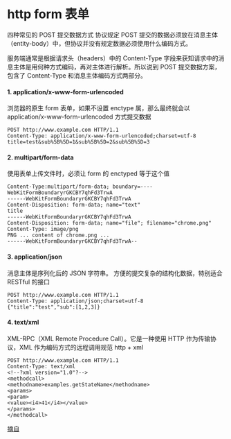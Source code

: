 # http form 表单

四种常见的 POST 提交数据方式
协议规定 POST 提交的数据必须放在消息主体（entity-body）中，但协议并没有规定数据必须使用什么编码方式。

服务端通常是根据请求头（headers）中的 Content-Type 字段来获知请求中的消息主体是用何种方式编码，再对主体进行解析。所以说到 POST 提交数据方案，包含了 Content-Type 和消息主体编码方式两部分。

#### 1. application/x-www-form-urlencoded
浏览器的原生 form 表单，如果不设置 enctype 属，那么最终就会以 application/x-www-form-urlencoded 方式提交数据

```
POST http://www.example.com HTTP/1.1
Content-Type: application/x-www-form-urlencoded;charset=utf-8
title=test&sub%5B%5D=1&sub%5B%5D=2&sub%5B%5D=3
```

#### 2. multipart/form-data
使用表单上传文件时，必须让 form 的 enctyped 等于这个值

```
Content-Type:multipart/form-data; boundary=----WebKitFormBoundaryrGKCBY7qhFd3TrwA
------WebKitFormBoundaryrGKCBY7qhFd3TrwA
Content-Disposition: form-data; name="text"
title
------WebKitFormBoundaryrGKCBY7qhFd3TrwA
Content-Disposition: form-data; name="file"; filename="chrome.png"
Content-Type: image/png
PNG ... content of chrome.png ...
------WebKitFormBoundaryrGKCBY7qhFd3TrwA--
```

#### 3. application/json
消息主体是序列化后的 JSON 字符串。
方便的提交复杂的结构化数据，特别适合 RESTful 的接口

```
POST http://www.example.com HTTP/1.1
Content-Type: application/json;charset=utf-8
{"title":"test","sub":[1,2,3]}
```

#### 4. text/xml

XML-RPC（XML Remote Procedure Call）。它是一种使用 HTTP 作为传输协议，XML 作为编码方式的远程调用规范
http + xml


```
POST http://www.example.com HTTP/1.1
Content-Type: text/xml
<!--?xml version="1.0"?-->
<methodcall>
<methodname>examples.getStateName</methodname>
<params>
<param>
<value><i4>41</i4></value>
</params>
</methodcall>
```


[摘自](https://www.cnblogs.com/aaronjs/p/4165049.html)

